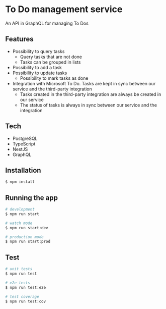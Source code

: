 # To Do management service

An API in GraphQL for managing To Dos

## Features

- Possibility to query tasks
  - Query tasks that are not done
  - Tasks can be grouped in lists
- Possibility to add a task
- Possibility to update tasks
  - Possibility to mark tasks as done
- Integration with Microsoft To Do. Tasks are kept in sync between our service and the third-party integration
  - Tasks created in the third-party integration are always be created in our service
  - The status of tasks is always in sync between our service and the integration

## Tech

- PostgreSQL
- TypeScript
- NestJS
- GraphQL

## Installation

```bash
$ npm install
```

## Running the app

```bash
# development
$ npm run start

# watch mode
$ npm run start:dev

# production mode
$ npm run start:prod
```

## Test

```bash
# unit tests
$ npm run test

# e2e tests
$ npm run test:e2e

# test coverage
$ npm run test:cov
```